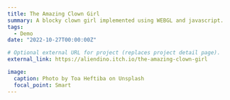 ```yaml
---
title: The Amazing Clown Girl
summary: A blocky clown girl implemented using WEBGL and javascript. 
tags:
  - Demo
date: "2022-10-27T00:00:00Z"

# Optional external URL for project (replaces project detail page).
external_link: https://aliendino.itch.io/the-amazing-clown-girl

image:
  caption: Photo by Toa Heftiba on Unsplash
  focal_point: Smart
---
```


